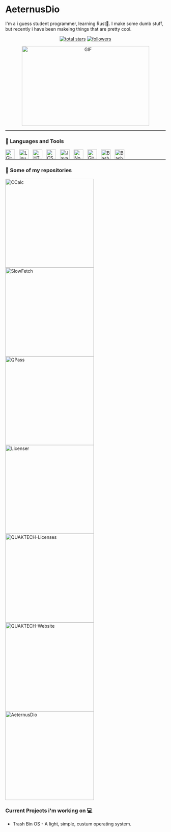# AeternusDio
I'm a i guess student programmer, learning Rust🦀. I make some dumb stuff, 
but recently i have been makeing things that are pretty cool.
<p align="center">
  <a href="https://github.com/AeternusDio?tab=repositories&sort=stargazers">
    <img alt="total stars" title="Total stars on GitHub" src="https://custom-icon-badges.demolab.com/github/stars/AeternusDio?color=55960c&style=for-the-badge&labelColor=488207&logo=star"/></a>
  <a href="https://github.com/AeternusDio?tab=followers">
    <img alt="followers" title="Follow me on Github" src="https://custom-icon-badges.demolab.com/github/followers/AeternusDio?color=236ad3&labelColor=1155ba&style=for-the-badge&logo=person-add&label=Follow&logoColor=white"/></a>
</p>

<p align="center">
  <img src="https://media3.giphy.com/media/v1.Y2lkPTc5MGI3NjExbXU2bHhweXF2NTkwZ28xbHl0MXRmdWtrcXVubWcwdWFmamR2aDNtOSZlcD12MV9pbnRlcm5hbF9naWZfYnlfaWQmY3Q9Zw/9jVAv94PRzPoc/giphy.webp" alt="GIF" style="display: block; margin: 0 auto; width: 400px; height: 250px;">
</p>

---

### 🧰 Languages and Tools

<img align="left" alt="Git" width="30px" style="padding-right:10px;" src="https://cdn.jsdelivr.net/gh/devicons/devicon/icons/git/git-original.svg" />
<img align="left" alt="Linux" width="30px" style="padding-right:10px;" src="https://cdn.jsdelivr.net/gh/devicons/devicon/icons/linux/linux-original.svg" />
<img align="left" alt="HTML" width="30px" style="padding-right:10px;" src="https://cdn.jsdelivr.net/gh/devicons/devicon/icons/html5/html5-plain.svg" />
<img align="left" alt="CSS" width="30px" style="padding-right:10px;" src="https://cdn.jsdelivr.net/gh/devicons/devicon/icons/css3/css3-plain.svg" />
<img align="left" alt="JavaScript" width="30px" style="padding-right:10px;" src="https://cdn.jsdelivr.net/gh/devicons/devicon/icons/javascript/javascript-plain.svg" />
<img align="left" alt="NodeJS" width="30px" style="padding-right:10px;" src="https://cdn.jsdelivr.net/gh/devicons/devicon/icons/nodejs/nodejs-original.svg" />
<img align="left" alt="GitHub" width="30px" style="padding-right:10px;" src="https://cdn.jsdelivr.net/gh/devicons/devicon/icons/github/github-original.svg" />
<img align="left" alt="Bash" width="30px" style="padding-right:10px;" src="https://cdn.jsdelivr.net/gh/devicons/devicon/icons/bash/bash-original.svg" />
<img align="left" alt="Bash" width="30px" style="padding-right:10px;" src="https://cdn.jsdelivr.net/gh/devicons/devicon/icons/rust/rust-original.svg" />

<br>

---

### 📕 Some of my repositories
<p align=left>   
  <a href="https://github.com/QUAKTECH/CCalc"><img width="278" src="https://denvercoder1-github-readme-stats.vercel.app/api/pin/?username=QUAKTECH&repo=CCalc&theme=react&bg_color=1F222E&title_color=F85D7F&hide_border=true&icon_color=F8D866&show_icons=false" alt="CCalc"></a>
  <a href="https://github.com/QUAKTECH/SlowFetch"><img width="278" src="https://denvercoder1-github-readme-stats.vercel.app/api/pin/?username=QUAKTECH&repo=SlowFetch&theme=react&bg_color=1F222E&title_color=F85D7F&hide_border=true&icon_color=F8D866&show_icons=false" alt="SlowFetch"></a>
  <a href="https://github.com/QUAKTECH/QPass"><img width="278" src="https://denvercoder1-github-readme-stats.vercel.app/api/pin/?username=QUAKTECH&repo=QPass&theme=react&bg_color=1F222E&title_color=F85D7F&hide_border=true&icon_color=F8D866&show_icons=false" alt="QPass"></a>
  <a href="https://github.com/QUAKTECH/Licenser"><img width="278" src="https://denvercoder1-github-readme-stats.vercel.app/api/pin/?username=QUAKTECH&repo=Licenser&theme=react&bg_color=1F222E&title_color=F85D7F&hide_border=true&icon_color=F8D866&show_icons=false" alt="Licenser"></a>
  <a href="https://github.com/QUAKTECH/QUAKTECH-Licenses"><img width="278" src="https://denvercoder1-github-readme-stats.vercel.app/api/pin/?username=QUAKTECH&repo=QUAKTECH-Licenses&theme=react&bg_color=1F222E&title_color=F85D7F&hide_border=true&icon_color=F8D866&show_icons=false" alt="QUAKTECH-Licenses"></a>
  <a href="https://github.com/QUAKTECH/QUAKTECH-Website"><img width="278" src="https://denvercoder1-github-readme-stats.vercel.app/api/pin/?username=QUAKTECH&repo=QUAKTECH-Website&theme=react&bg_color=1F222E&title_color=F85D7F&hide_border=true&icon_color=F8D866&show_icons=false" alt="QUAKTECH-Website"></a>
  <a href="https://github.com/AeternusDio/AeternusDio"><img width="278" src="https://denvercoder1-github-readme-stats.vercel.app/api/pin/?username=AeternusDio&repo=AeternusDio&theme=react&bg_color=1F222E&title_color=F85D7F&hide_border=true&icon_color=F8D866&show_icons=false" alt="AeternusDio"></a>
</p>



### Current Projects i'm working on 💻
- Trash Bin OS - A light, simple, custum operating system.
